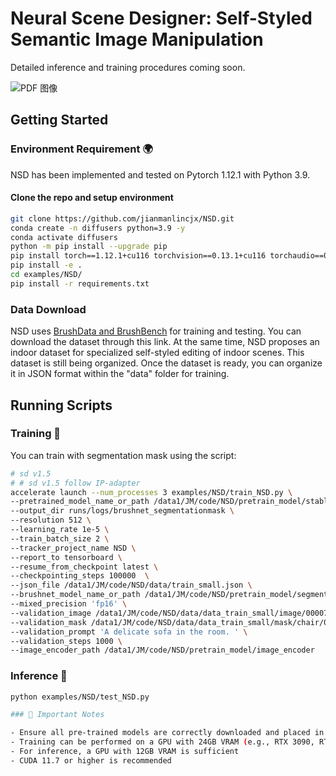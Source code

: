 # Neural Scene Designer: Self-Styled Semantic Image Manipulation

Detailed inference and training procedures coming soon.

![PDF 图像](https://github.com/jianmanlincjx/NSD/blob/main/NSD_result.png)

## Getting Started

### Environment Requirement 🌍
NSD has been implemented and tested on Pytorch 1.12.1 with Python 3.9.

#### Clone the repo and setup environment
```bash
git clone https://github.com/jianmanlincjx/NSD.git
conda create -n diffusers python=3.9 -y
conda activate diffusers
python -m pip install --upgrade pip
pip install torch==1.12.1+cu116 torchvision==0.13.1+cu116 torchaudio==0.12.1 --extra-index-url https://
pip install -e .
cd examples/NSD/
pip install -r requirements.txt
```


### Data Download
NSD uses [BrushData and BrushBench](https://github.com/TencentARC/BrushNet?tab=readme-ov-file) for training and testing. You can download the dataset through this link. At the same time, NSD proposes an indoor dataset for specialized self-styled editing of indoor scenes. This dataset is still being organized. Once the dataset is ready, you can organize it in JSON format within the "data" folder for training.


## Running Scripts

### Training 🤖
You can train with segmentation mask using the script:

```bash
# sd v1.5
# # sd v1.5 follow IP-adapter
accelerate launch --num_processes 3 examples/NSD/train_NSD.py \
--pretrained_model_name_or_path /data1/JM/code/NSD/pretrain_model/stable-diffusion-v1-5 \
--output_dir runs/logs/brushnet_segmentationmask \
--resolution 512 \
--learning_rate 1e-5 \  
--train_batch_size 2 \
--tracker_project_name NSD \
--report_to tensorboard \
--resume_from_checkpoint latest \
--checkpointing_steps 100000  \
--json_file /data1/JM/code/NSD/data/train_small.json \
--brushnet_model_name_or_path /data1/JM/code/NSD/pretrain_model/segmentation_mask_brushnet_ckpt \
--mixed_precision 'fp16' \
--validation_image /data1/JM/code/NSD/data/data_train_small/image/000075.png \
--validation_mask /data1/JM/code/NSD/data/data_train_small/mask/chair/000075.png \
--validation_prompt 'A delicate sofa in the room. ' \
--validation_steps 1000 \
--image_encoder_path /data1/JM/code/NSD/pretrain_model/image_encoder
```
### Inference 🎨
```bash
python examples/NSD/test_NSD.py

### 🚨 Important Notes

- Ensure all pre-trained models are correctly downloaded and placed in the specified locations
- Training can be performed on a GPU with 24GB VRAM (e.g., RTX 3090, RTX 4090)
- For inference, a GPU with 12GB VRAM is sufficient
- CUDA 11.7 or higher is recommended

